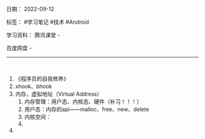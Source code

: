 日期： 2022-09-12

标签： #学习笔记 #技术 #Android 

学习资料： 
腾讯课堂 - 

百度网盘 - 

---
<br>

1. 《程序员的自我修养》
2. xhook、bhook
3. 内存，虚拟地址（Virtual Address）
	1. 内存管理：用户态、内核态、硬件（补习！！！）
	2. 用户态：内存的api——malloc、free、new、delete
	3. 内核空间：
	4. 
4. 
